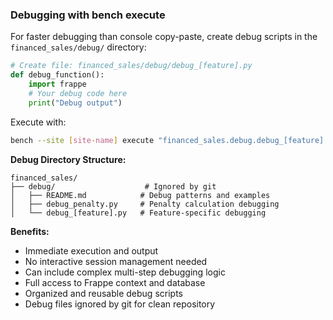 ### Debugging with bench execute
For faster debugging than console copy-paste, create debug scripts in the `financed_sales/debug/` directory:

```python
# Create file: financed_sales/debug/debug_[feature].py
def debug_function():
    import frappe
    # Your debug code here
    print("Debug output")
```

Execute with:
```bash
bench --site [site-name] execute "financed_sales.debug.debug_[feature].debug_function"
```

**Debug Directory Structure:**
```
financed_sales/
├── debug/                    # Ignored by git
│   ├── README.md            # Debug patterns and examples
│   ├── debug_penalty.py     # Penalty calculation debugging
│   └── debug_[feature].py   # Feature-specific debugging
```

**Benefits:**
- Immediate execution and output
- No interactive session management needed  
- Can include complex multi-step debugging logic
- Full access to Frappe context and database
- Organized and reusable debug scripts
- Debug files ignored by git for clean repository


